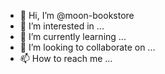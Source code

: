 - 👋 Hi, I’m @moon-bookstore
- 👀 I’m interested in ...
- 🌱 I’m currently learning ...
- 💞️ I’m looking to collaborate on ...
- 📫 How to reach me ...

<!---
moon-bookstore/moon-bookstore is a ✨ special ✨ repository because its `README.md` (this file) appears on your GitHub profile.
You can click the Preview link to take a look at your changes.
--->

